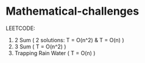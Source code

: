 # Mathematical-challenges
LEETCODE:
1. 2 Sum ( 2 solutions: T = O(n^2) & T = O(n) )
15. 3 Sum ( T = O(n^2) )
42. Trapping Rain Water ( T = O(n) ) 
